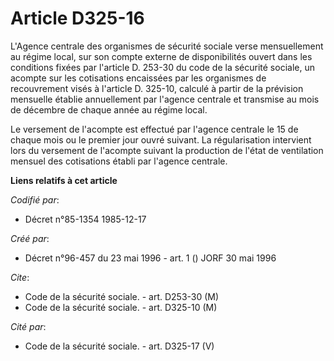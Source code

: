 # Article D325-16

L'Agence centrale des organismes de sécurité sociale verse mensuellement au régime local, sur son compte externe de
disponibilités ouvert dans les conditions fixées par l'article D. 253-30 du code de la sécurité sociale, un acompte sur les
cotisations encaissées par les organismes de recouvrement visés à l'article D. 325-10, calculé à partir de la prévision
mensuelle établie annuellement par l'agence centrale et transmise au mois de décembre de chaque année au régime local.

Le versement de l'acompte est effectué par l'agence centrale le 15 de chaque mois ou le premier jour ouvré suivant. La
régularisation intervient lors du versement de l'acompte suivant la production de l'état de ventilation mensuel des
cotisations établi par l'agence centrale.

**Liens relatifs à cet article**

_Codifié par_:

  - Décret n°85-1354 1985-12-17

_Créé par_:

  - Décret n°96-457 du 23 mai 1996 - art. 1 () JORF 30 mai 1996

_Cite_:

  - Code de la sécurité sociale. - art. D253-30 (M)
  - Code de la sécurité sociale. - art. D325-10 (M)

_Cité par_:

  - Code de la sécurité sociale. - art. D325-17 (V)
